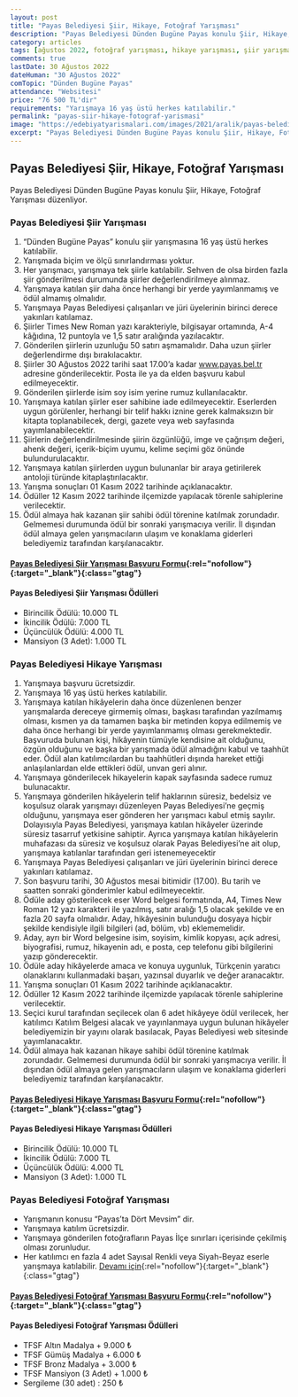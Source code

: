 ```yaml
---
layout: post
title: "Payas Belediyesi Şiir, Hikaye, Fotoğraf Yarışması"
description: "Payas Belediyesi Dünden Bugüne Payas konulu Şiir, Hikaye, Fotoğraf Yarışması düzenliyor."
category: articles
tags: [ağustos 2022, fotoğraf yarışması, hikaye yarışması, şiir yarışması, genel]
comments: true
lastDate: 30 Ağustos 2022
dateHuman: "30 Ağustos 2022"
comTopic: "Dünden Bugüne Payas"
attendance: "Websitesi"
price: "76 500 TL'dir"
requirements: "Yarışmaya 16 yaş üstü herkes katılabilir."
permalink: "payas-siir-hikaye-fotograf-yarismasi"
image: "https://edebiyatyarismalari.com/images/2021/aralik/payas-belediyesi-fotograf-oyku-siir-yarismasi.jpg"
excerpt: "Payas Belediyesi Dünden Bugüne Payas konulu Şiir, Hikaye, Fotoğraf Yarışması düzenliyor."
---
```


## Payas Belediyesi Şiir, Hikaye, Fotoğraf Yarışması
Payas Belediyesi Dünden Bugüne Payas konulu Şiir, Hikaye, Fotoğraf Yarışması düzenliyor.  

### Payas Belediyesi Şiir Yarışması
1. “Dünden Bugüne Payas” konulu şiir yarışmasına 16 yaş üstü herkes katılabilir.
2. Yarışmada biçim ve ölçü sınırlandırması yoktur.
3. Her yarışmacı, yarışmaya tek şiirle katılabilir. Sehven de olsa birden fazla şiir gönderilmesi durumunda şiirler değerlendirilmeye alınmaz.
4. Yarışmaya katılan şiir daha önce herhangi bir yerde yayımlanmamış ve ödül almamış olmalıdır.
5. Yarışmaya Payas Belediyesi çalışanları ve jüri üyelerinin birinci derece yakınları katılamaz.
6. Şiirler Times New Roman yazı karakteriyle, bilgisayar ortamında, A-4 kâğıdına, 12 puntoyla ve 1,5 satır aralığında yazılacaktır.
7. Gönderilen şiirlerin uzunluğu 50 satırı aşmamalıdır. Daha uzun şiirler değerlendirme dışı bırakılacaktır.
8. Şiirler 30 Ağustos 2022 tarihi saat 17.00’a kadar www.payas.bel.tr adresine gönderilecektir. Posta ile ya da elden başvuru kabul edilmeyecektir.
9. Gönderilen şiirlerde isim soy isim yerine rumuz kullanılacaktır.
10. Yarışmaya katılan şiirler eser sahibine iade edilmeyecektir. Eserlerden uygun görülenler, herhangi bir telif hakkı iznine gerek kalmaksızın bir kitapta toplanabilecek, dergi, gazete veya web sayfasında yayımlanabilecektir.
11. Şiirlerin değerlendirilmesinde şiirin özgünlüğü, imge ve çağrışım değeri, ahenk değeri, içerik-biçim uyumu, kelime seçimi göz önünde bulundurulacaktır.
12. Yarışmaya katılan şiirlerden uygun bulunanlar bir araya getirilerek antoloji türünde kitaplaştırılacaktır.
13. Yarışma sonuçları 01 Kasım 2022 tarihinde açıklanacaktır.
14. Ödüller 12 Kasım 2022 tarihinde ilçemizde yapılacak törenle sahiplerine verilecektir.
15. Ödül almaya hak kazanan şiir sahibi ödül törenine katılmak zorundadır. Gelmemesi durumunda ödül bir sonraki yarışmacıya verilir. İl dışından ödül almaya gelen yarışmacıların ulaşım ve konaklama giderleri belediyemiz tarafından karşılanacaktır.

#### [Payas Belediyesi Şiir Yarışması Başvuru Formu](https://www.payas.bel.tr/basvuru.php?kt=siir){:rel="nofollow"}{:target="_blank"}{:class="gtag"}

#### Payas Belediyesi Şiir Yarışması Ödülleri
- Birincilik Ödülü: 10.000 TL
- İkincilik Ödülü: 7.000  TL
- Üçüncülük Ödülü: 4.000  TL
- Mansiyon (3 Adet): 1.000 TL

### Payas Belediyesi Hikaye Yarışması
1. Yarışmaya başvuru ücretsizdir.
2. Yarışmaya 16 yaş üstü herkes katılabilir.
3. Yarışmaya katılan hikâyelerin daha önce düzenlenen benzer yarışmalarda dereceye girmemiş olması, başkası tarafından yazılmamış olması, kısmen ya da tamamen başka bir metinden kopya edilmemiş ve daha önce herhangi bir yerde yayımlanmamış olması gerekmektedir. Başvuruda bulunan kişi, hikâyenin tümüyle kendisine ait olduğunu, özgün olduğunu ve başka bir yarışmada ödül almadığını kabul ve taahhüt eder. Ödül alan katılımcılardan bu taahhütleri dışında hareket ettiği anlaşılanlardan elde ettikleri ödül, unvan geri alınır.
4. Yarışmaya gönderilecek hikayelerin kapak sayfasında sadece rumuz bulunacaktır.
5. Yarışmaya gönderilen hikâyelerin telif haklarının süresiz, bedelsiz ve koşulsuz olarak yarışmayı düzenleyen Payas Belediyesi’ne geçmiş olduğunu, yarışmaya eser gönderen her yarışmacı kabul etmiş sayılır. Dolayısıyla Payas Belediyesi, yarışmaya katılan hikâyeler üzerinde süresiz tasarruf yetkisine sahiptir. Ayrıca yarışmaya katılan hikâyelerin muhafazası da süresiz ve koşulsuz olarak Payas Belediyesi’ne ait olup, yarışmaya katılanlar tarafından geri istenemeyecektir
6. Yarışmaya Payas Belediyesi çalışanları ve jüri üyelerinin birinci derece yakınları katılamaz.
7. Son başvuru tarihi, 30 Ağustos mesai bitimidir (17.00). Bu tarih ve saatten sonraki gönderimler kabul edilmeyecektir.
8. Ödüle aday gösterilecek eser Word belgesi formatında, A4, Times New Roman 12 yazı karakteri ile yazılmış, satır aralığı 1,5 olacak şekilde  ve en fazla 20 sayfa olmalıdır. Aday, hikâyesinin bulunduğu dosyaya hiçbir şekilde kendisiyle ilgili bilgileri (ad, bölüm, vb) eklememelidir.
9. Aday, ayrı bir Word belgesine isim, soyisim, kimlik kopyası, açık adresi, biyografisi, rumuz, hikayenin adı, e posta, cep telefonu gibi bilgilerini yazıp gönderecektir.
10. Ödüle aday hikâyelerde amaca ve konuya uygunluk, Türkçenin yaratıcı olanaklarını kullanmadaki başarı, yazınsal duyarlık ve değer aranacaktır.
11. Yarışma sonuçları 01 Kasım 2022 tarihinde açıklanacaktır.
12. Ödüller 12 Kasım 2022 tarihinde ilçemizde yapılacak törenle sahiplerine verilecektir.
13. Seçici kurul tarafından seçilecek olan 6 adet hikâyeye ödül verilecek, her katılımcı Katılım Belgesi alacak ve yayınlanmaya uygun bulunan hikâyeler belediyemizin bir yayını olarak basılacak, Payas Belediyesi web sitesinde yayımlanacaktır.
14. Ödül almaya hak kazanan hikaye sahibi ödül törenine katılmak zorundadır. Gelmemesi durumunda ödül bir sonraki yarışmacıya verilir. İl dışından ödül almaya gelen yarışmacıların ulaşım ve konaklama giderleri belediyemiz tarafından karşılanacaktır.

#### [Payas Belediyesi Hikaye Yarışması Başvuru Formu](https://www.payas.bel.tr/basvuru.php?kt=oyku){:rel="nofollow"}{:target="_blank"}{:class="gtag"}

#### Payas Belediyesi Hikaye Yarışması Ödülleri
- Birincilik Ödülü: 10.000 TL
- İkincilik Ödülü: 7.000  TL
- Üçüncülük Ödülü: 4.000  TL
- Mansiyon (3 Adet): 1.000 TL

### Payas Belediyesi Fotoğraf Yarışması
- Yarışmanın konusu “Payas’ta Dört Mevsim” dir.
- Yarışmaya katılım ücretsizdir.
- Yarışmaya gönderilen fotoğrafların Payas İlçe sınırları içerisinde çekilmiş olması zorunludur.
- Her katılımcı en fazla 4 adet Sayısal Renkli veya Siyah-Beyaz eserle yarışmaya katılabilir.
[Devamı için](https://tfsfonayliyarismalar.org/writable/uploads/yarisma-dosyalari/2022-013/2022-013-sartname.pdf){:rel="nofollow"}{:target="_blank"}{:class="gtag"}

#### [Payas Belediyesi Fotoğraf Yarışması Başvuru Formu](https://tfsfonayliyarismalar.org/tr/yarisma/detay/payas-belediyesi-doert-mevsim-payas-ulusal-fotograf-yarismasi-tr){:rel="nofollow"}{:target="_blank"}{:class="gtag"}

#### Payas Belediyesi Fotoğraf Yarışması Ödülleri
- TFSF Altın Madalya + 9.000 ₺
- TFSF Gümüş Madalya + 6.000 ₺
- TFSF Bronz Madalya + 3.000 ₺
- TFSF Mansiyon (3 Adet) + 1.000 ₺
- Sergileme (30 adet) : 250 ₺